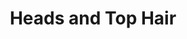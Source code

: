 ---
layout: piece
collection_: beading
title: Heads and Top Hair
image: heads-and-top-hair.jpg
media: Seed beads and fimo molded faces and textures.
dimensions: A) 3" x 4", B) 3" x 3", C) 2 x 3"
description: Peyote stitch  mixed  colored seed beads and other bead techniques.
price: A) $15.00, B) $20.00, C) $10.00
date_created: 2002
---